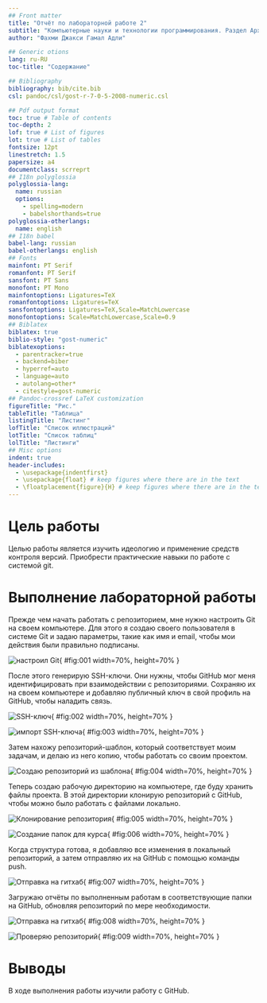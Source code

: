 ```yaml
---
## Front matter
title: "Отчёт по лабораторной работе 2"
subtitle: "Компьютерные науки и технологии программирования. Раздел Архитектура компьютеров"
author: "Фахми Джакси Гамал Адли"

## Generic otions
lang: ru-RU
toc-title: "Содержание"

## Bibliography
bibliography: bib/cite.bib
csl: pandoc/csl/gost-r-7-0-5-2008-numeric.csl

## Pdf output format
toc: true # Table of contents
toc-depth: 2
lof: true # List of figures
lot: true # List of tables
fontsize: 12pt
linestretch: 1.5
papersize: a4
documentclass: scrreprt
## I18n polyglossia
polyglossia-lang:
  name: russian
  options:
	- spelling=modern
	- babelshorthands=true
polyglossia-otherlangs:
  name: english
## I18n babel
babel-lang: russian
babel-otherlangs: english
## Fonts
mainfont: PT Serif
romanfont: PT Serif
sansfont: PT Sans
monofont: PT Mono
mainfontoptions: Ligatures=TeX
romanfontoptions: Ligatures=TeX
sansfontoptions: Ligatures=TeX,Scale=MatchLowercase
monofontoptions: Scale=MatchLowercase,Scale=0.9
## Biblatex
biblatex: true
biblio-style: "gost-numeric"
biblatexoptions:
  - parentracker=true
  - backend=biber
  - hyperref=auto
  - language=auto
  - autolang=other*
  - citestyle=gost-numeric
## Pandoc-crossref LaTeX customization
figureTitle: "Рис."
tableTitle: "Таблица"
listingTitle: "Листинг"
lofTitle: "Список иллюстраций"
lotTitle: "Список таблиц"
lolTitle: "Листинги"
## Misc options
indent: true
header-includes:
  - \usepackage{indentfirst}
  - \usepackage{float} # keep figures where there are in the text
  - \floatplacement{figure}{H} # keep figures where there are in the text
---
```


# Цель работы

Целью работы является изучить идеологию и применение средств контроля версий. Приобрести практические навыки по работе с системой git.

# Выполнение лабораторной работы

Прежде чем начать работать с репозиторием, мне нужно настроить Git на своем компьютере. Для этого я создаю своего пользователя в системе Git и задаю параметры, такие как имя и email, чтобы мои действия были правильно подписаны.

![настроил Git](image/01.png){ #fig:001 width=70%, height=70% }

После этого генерирую SSH-ключи. Они нужны, чтобы GitHub мог меня идентифицировать при взаимодействии с репозиториями. Сохраняю их на своем компьютере и добавляю публичный ключ в свой профиль на GitHub, чтобы наладить связь.

![SSH-ключ](image/02.png){ #fig:002 width=70%, height=70% }

![импорт SSH-ключа](image/03.png){ #fig:003 width=70%, height=70% }

Затем нахожу репозиторий-шаблон, который соответствует моим задачам, и делаю из него копию, чтобы работать со своим проектом.

![Создаю репозиторий из шаблона](image/04.png){ #fig:004 width=70%, height=70% }

Теперь создаю рабочую директорию на компьютере, где буду хранить файлы проекта. В этой директории клонирую репозиторий с GitHub, чтобы можно было работать с файлами локально. 

![Клонирование репозитория](image/05.png){ #fig:005 width=70%, height=70% }

![Создание папок для курса](image/06.png){ #fig:006 width=70%, height=70% }

Когда структура готова, я добавляю все изменения в локальный репозиторий, а затем отправляю их на GitHub с помощью команды push.

![Отправка на гитхаб](image/07.png){ #fig:007 width=70%, height=70% } 

Загружаю отчёты по выполненным работам в соответствующие папки на GitHub, обновляя репозиторий по мере необходимости.

![Отправка на гитхаб](image/08.png){ #fig:008 width=70%, height=70% } 

![Проверяю репозиторий](image/09.png){ #fig:009 width=70%, height=70% } 

# Выводы

В ходе выполнения работы изучили работу с GitHub.